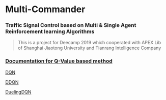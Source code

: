 # Multi-Commander
### Traffic Signal Control based on Multi & Single Agent Reinforcement learning Algorithms
> This is a project for Deecamp 2019 which cooperated with  APEX Lib of Shanghai Jiaotong University and Tianrang Intelligence Company

### [Documentation for Q-Value based method](./Single_Agent/DQN_DDQN_DuelingDQN/README.md)

[DQN](./Single_Agent/DQN_DDQN_DuelingDQN/dqn_agent.py)

[DDQN](./Single_Agent/DQN_DDQN_DuelingDQN/dqn_agent.py)

[DuelingDQN](./Single_Agent/DQN_DDQN_DuelingDQN/duelingDQN.py)
